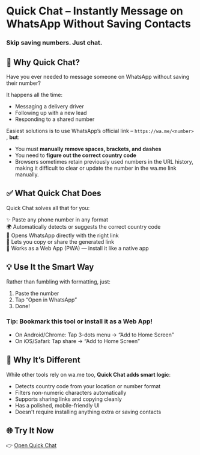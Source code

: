 # Quick Chat – Instantly Message on WhatsApp Without Saving Contacts

### Skip saving numbers. Just chat.



## 🚀 Why Quick Chat?

Have you ever needed to message someone on WhatsApp without saving their number?

It happens all the time:

- Messaging a delivery driver
- Following up with a new lead
- Responding to a shared number


Easiest solutions is to use WhatsApp’s official link – `https://wa.me/<number>` , **but**:

- You must **manually remove spaces, brackets, and dashes**  
- You need to **figure out the correct country code**  
- Browsers sometimes retain previously used numbers in the URL history, making it difficult to clear or update the number in the wa.me link manually.



## ✅ What Quick Chat Does

Quick Chat solves all that for you:

✨ Paste any phone number in any format  
🌍 Automatically detects or suggests the correct country code  
📱 Opens WhatsApp directly with the right link  
🔗 Lets you copy or share the generated link  
📲 Works as a Web App (PWA) — install it like a native app



## 💡 Use It the Smart Way

Rather than fumbling with formatting, just:

1. Paste the number
2. Tap “Open in WhatsApp”
3. Done!

### Tip: Bookmark this tool or install it as a Web App!

- On Android/Chrome: Tap 3-dots menu → “Add to Home Screen”
- On iOS/Safari: Tap share → “Add to Home Screen”



## 🌟 Why It’s Different

While other tools rely on wa.me too, **Quick Chat adds smart logic**:

- Detects country code from your location or number format  
- Filters non-numeric characters automatically  
- Supports sharing links and copying cleanly  
- Has a polished, mobile-friendly UI  
- Doesn't require installing anything extra or saving contacts



## 🌐 Try It Now

👉 [Open Quick Chat](https://quickchat-wa.github.io)





